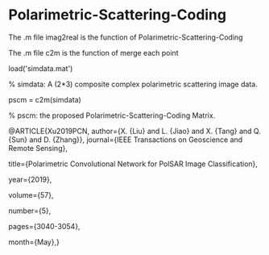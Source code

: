 # Polarimetric-Scattering-Coding
The .m file imag2real is the function of Polarimetric-Scattering-Coding

The .m file c2m is the function of merge each point 


load('simdata.mat')

% simdata: A (2*3) composite complex polarimetric scattering image data.


pscm = c2m(simdata)

% pscm: the proposed Polarimetric-Scattering-Coding Matrix.


@ARTICLE{Xu2019PCN, 
author={X. {Liu} and L. {Jiao} and X. {Tang} and Q. {Sun} and D. {Zhang}}, 
journal={IEEE Transactions on Geoscience and Remote Sensing}, 

title={Polarimetric Convolutional Network for PolSAR Image Classification}, 

year={2019}, 

volume={57}, 

number={5}, 

pages={3040-3054},

month={May},}
